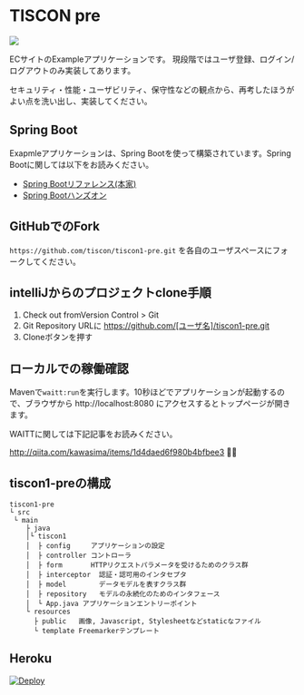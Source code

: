 # TISCON pre

![](https://circleci.com/gh/tiscon/tiscon1-pre.svg?style=shield&circle-token=8f99c0e6c923ca570acda8c3640446fdacad2a47)

ECサイトのExampleアプリケーションです。
現段階ではユーザ登録、ログイン/ログアウトのみ実装してあります。

セキュリティ・性能・ユーザビリティ、保守性などの観点から、再考したほうがよい点を洗い出し、実装してください。

## Spring Boot

Exapmleアプリケーションは、Spring Bootを使って構築されています。Spring Bootに関しては以下をお読みください。


- [Spring Bootリファレンス(本家)](http://docs.spring.io/spring-boot/docs/1.3.1.RELEASE/reference/htmlsingle/)
- [Spring Bootハンズオン](http://jsug-spring-boot-handson.readthedocs.org/en/latest/)

## GitHubでのFork

`https://github.com/tiscon/tiscon1-pre.git` を各自のユーザスペースにフォークしてください。


## intelliJからのプロジェクトclone手順

1. Check out fromVersion Control > Git
2. Git Repository URLに
   https://github.com/[ユーザ名]/tiscon1-pre.git
3. Cloneボタンを押す
 
## ローカルでの稼働確認

Mavenで`waitt:run`を実行します。10秒ほどでアプリケーションが起動するので、ブラウザから http://localhost:8080 にアクセスするとトップページが開きます。

WAITTに関しては下記記事をお読みください。

http://qiita.com/kawasima/items/1d4daed6f980b4bfbee3

## tiscon1-preの構成

```
tiscon1-pre
└ src
 └ main
    ├ java
    │└ tiscon1
    │  ├ config     アプリケーションの設定
    │  ├ controller コントローラ
    │  ├ form       HTTPリクエストパラメータを受けるためのクラス群
    │  ├ interceptor  認証・認可用のインタセプタ
    │  ├ model        データモデルを表すクラス群
    │  ├ repository   モデルの永続化のためのインタフェース
    │  └ App.java アプリケーションエントリーポイント
    └ resources
      ├ public   画像, Javascript, Stylesheetなどstaticなファイル
      └ template Freemarkerテンプレート
```

## Heroku

[![Deploy](https://www.herokucdn.com/deploy/button.svg)](https://heroku.com/deploy)

